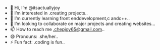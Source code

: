 - 👋 Hi, I’m @itsactuallyjoy
- 👀 I’m interested in .creating projects..
- 🌱 I’m currently learning front enddevelopment,c andc++..
- 💞️ I’m looking to collaborate on major projects and creating websites...
- 📫 How to reach me .chepjoy65@gmail.com..
- 😄 Pronouns: .she/her..
- ⚡ Fun fact: .coding is fun..

<!---
itsactuallyjoy/itsactuallyjoy is a ✨ special ✨ repository because its `README.md` (this file) appears on your GitHub profile.
You can click the Preview link to take a look at your changes.
--->
